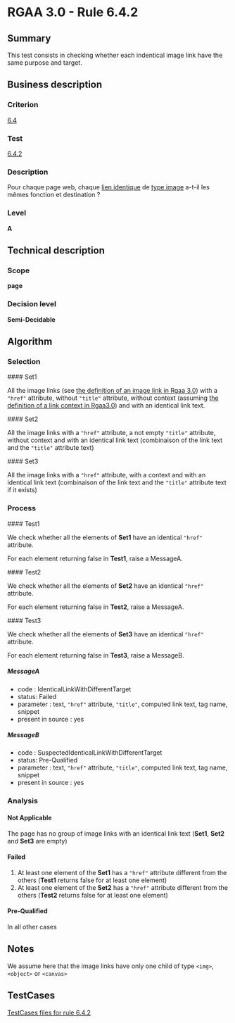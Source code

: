 # RGAA 3.0 -  Rule 6.4.2

## Summary

This test consists in checking whether each indentical image link have the same purpose and target.

## Business description

### Criterion

[6.4](http://disic.github.io/rgaa_referentiel_en/RGAA3.0_Criteria_English_version_v1.html#crit-6-4)

### Test

[6.4.2](http://disic.github.io/rgaa_referentiel_en/RGAA3.0_Criteria_English_version_v1.html#test-6-4-2)

### Description

Pour chaque page web, chaque <a href="http://references.modernisation.gouv.fr/referentiel-technique-0#mLienIdentique">lien identique</a> de <a href="http://references.modernisation.gouv.fr/referentiel-technique-0#mIntituleLien">type image</a> a-t-il les m&ecirc;mes fonction et destination ?

### Level

**A**

## Technical description

### Scope

**page**

### Decision level

**Semi-Decidable**

## Algorithm

### Selection

#### Set1

All the image links (see [the definition of an image link in Rgaa 3.0](http://references.modernisation.gouv.fr/referentiel-technique-0#title-lien-image))
with a `"href"` attribute, without `"title"` attribute, without context (assuming [the definition of a link context in Rgaa3.0](http://references.modernisation.gouv.fr/referentiel-technique-0#contexte-du-lien)) and with an identical link text.

#### Set2

All the image links with a `"href"` attribute, a not empty `"title"` attribute, without context and with an identical link text (combinaison of the link text and the `"title"` attribute text)

#### Set3

All the image links with a `"href"` attribute, with a context and with an identical link text (combinaison of the link text and the `"title"` attribute text if it exists)

### Process

#### Test1

We check whether all the elements of **Set1** have an identical `"href"` attribute.

For each element returning false in **Test1**, raise a MessageA.

#### Test2

We check whether all the elements of **Set2** have an identical `"href"` attribute.

For each element returning false in **Test2**, raise a MessageA.

#### Test3

We check whether all the elements of **Set3** have an identical `"href"` attribute.

For each element returning false in **Test3**, raise a MessageB.

##### MessageA

-  code : IdenticalLinkWithDifferentTarget
-  status: Failed
-  parameter : text, `"href"` attribute, `"title"`, computed link text, tag name, snippet
-  present in source : yes

##### MessageB

-  code : SuspectedIdenticalLinkWithDifferentTarget
-  status: Pre-Qualified
-  parameter : text, `"href"` attribute, `"title"`, computed link text, tag name, snippet
-  present in source : yes

### Analysis

#### Not Applicable 

The page has no group of image links with an identical link text (**Set1**, **Set2** and **Set3** are empty)

#### Failed

1.  At least one element of the **Set1** has a `"href"` attribute different from the others (**Test1** returns false for at least one element)
2.  At least one element of the **Set2** has a `"href"` attribute different from the others (**Test2** returns false for at least one element)

#### Pre-Qualified

In all other cases

## Notes

We assume here that the image links have only one child of type `<img>`, `<object>` or `<canvas>`



##  TestCases 

[TestCases files for rule 6.4.2](https://github.com/Asqatasun/Asqatasun/tree/master/rules/rules-rgaa3.0/src/test/resources/testcases/rgaa30/Rgaa30Rule060402/) 


